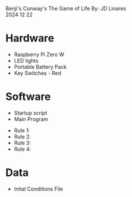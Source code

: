  Benji's Conway's The Game of Life
By: JD Linares  
2024 12 22

# Hardware
- Raspberry Pi Zero W 
- LED lights
- Portable Battery Pack
- Key Switches - Red

# Software
- Startup script
- Main Program
* Rule 1: 
* Rule 2: 
* Rule 3: 
* Rule 4: 

# Data
- Inital Conditions File

